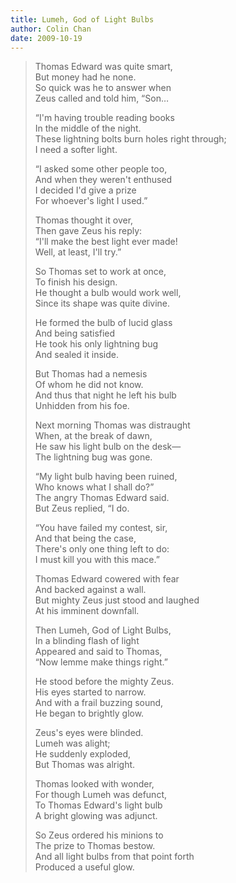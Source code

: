 ```yaml
---
title: Lumeh, God of Light Bulbs
author: Colin Chan
date: 2009-10-19
---
```


> Thomas Edward was quite smart,\
> But money had he none.\
> So quick was he to answer when\
> Zeus called and told him, “Son…
>
> “I'm having trouble reading books\
> In the middle of the night.\
> These lightning bolts burn holes right through;\
> I need a softer light.
>
> “I asked some other people too,\
> And when they weren't enthused\
> I decided I'd give a prize\
> For whoever's light I used.”
>
> Thomas thought it over,\
> Then gave Zeus his reply:\
> “I'll make the best light ever made!\
> Well, at least, I'll try.”
>
> So Thomas set to work at once,\
> To finish his design.\
> He thought a bulb would work well,\
> Since its shape was quite divine.
>
> He formed the bulb of lucid glass\
> And being satisfied\
> He took his only lightning bug\
> And sealed it inside.
>
> But Thomas had a nemesis\
> Of whom he did not know.\
> And thus that night he left his bulb\
> Unhidden from his foe.
>
> Next morning Thomas was distraught\
> When, at the break of dawn,\
> He saw his light bulb on the desk—\
> The lightning bug was gone.
>
> “My light bulb having been ruined,\
> Who knows what I shall do?”\
> The angry Thomas Edward said.\
> But Zeus replied, “I do.
>
> “You have failed my contest, sir,\
> And that being the case,\
> There's only one thing left to do:\
> I must kill you with this mace.”
>
> Thomas Edward cowered with fear\
> And backed against a wall.\
> But mighty Zeus just stood and laughed\
> At his imminent downfall.
>
> Then Lumeh, God of Light Bulbs,\
> In a blinding flash of light\
> Appeared and said to Thomas,\
> “Now lemme make things right.”
>
> He stood before the mighty Zeus.\
> His eyes started to narrow.\
> And with a frail buzzing sound,\
> He began to brightly glow.
>
> Zeus's eyes were blinded.\
> Lumeh was alight;\
> He suddenly exploded,\
> But Thomas was alright.
>
> Thomas looked with wonder,\
> For though Lumeh was defunct,\
> To Thomas Edward's light bulb\
> A bright glowing was adjunct.
>
> So Zeus ordered his minions to\
> The prize to Thomas bestow.\
> And all light bulbs from that point forth\
> Produced a useful glow.
